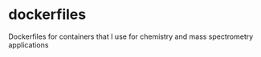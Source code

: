 # dockerfiles
Dockerfiles for containers that I use for chemistry and mass spectrometry applications
